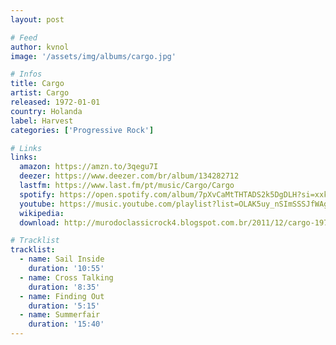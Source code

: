 ```yaml
---
layout: post

# Feed
author: kvnol
image: '/assets/img/albums/cargo.jpg'

# Infos
title: Cargo
artist: Cargo
released: 1972-01-01
country: Holanda
label: Harvest
categories: ['Progressive Rock']

# Links
links:
  amazon: https://amzn.to/3qegu7I
  deezer: https://www.deezer.com/br/album/134282712
  lastfm: https://www.last.fm/pt/music/Cargo/Cargo
  spotify: https://open.spotify.com/album/7pXvCaMtTHTADS2k5DgDLH?si=xxk_abMwRJapdncVyNZCeA
  youtube: https://music.youtube.com/playlist?list=OLAK5uy_nSImSSSJfWAgROvjqjEDNm9YCwWSJZhYA
  wikipedia:
  download: http://murodoclassicrock4.blogspot.com.br/2011/12/cargo-1972.html

# Tracklist
tracklist:
  - name: Sail Inside
    duration: '10:55'
  - name: Cross Talking
    duration: '8:35'
  - name: Finding Out
    duration: '5:15'
  - name: Summerfair
    duration: '15:40'
---
```

